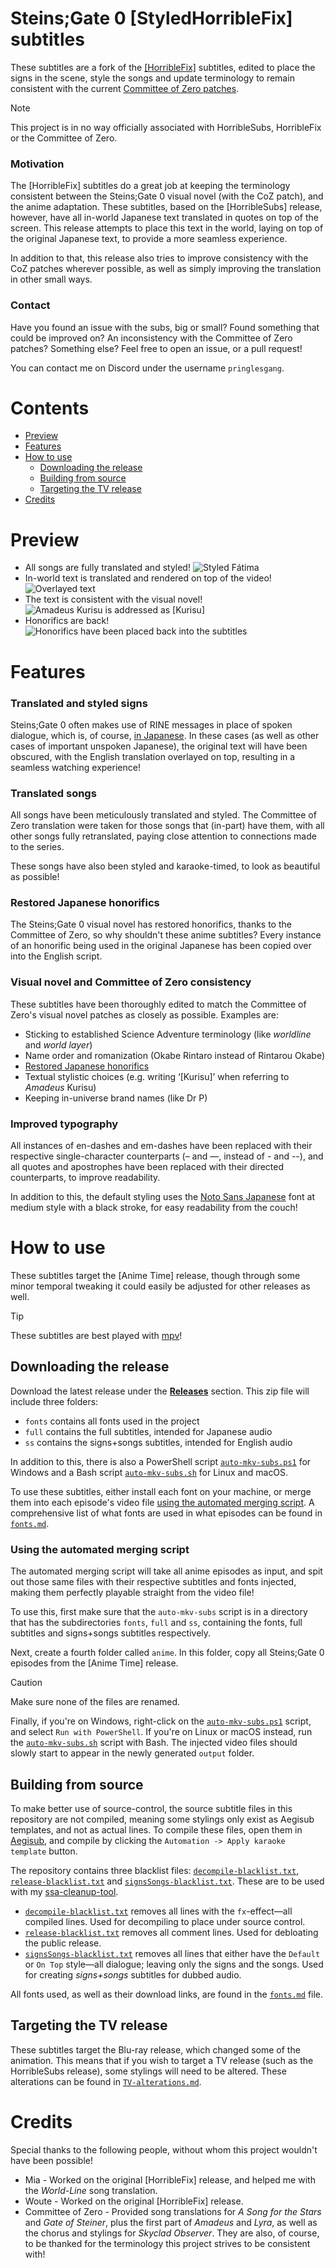 # Steins;Gate 0 [StyledHorribleFix] subtitles
These subtitles are a fork of the [[HorribleFix]](https://bitbucket.org/Woote/horriblefix) subtitles, edited to place the signs in the scene, style the songs and update terminology to remain consistent with the current [Committee of Zero patches](http://sonome.dareno.me/projects/sg0-steam.html).

> [!Note]
> This project is in no way officially associated with HorribleSubs, HorribleFix or the Committee of Zero.

### Motivation
The [HorribleFix] subtitles do a great job at keeping the terminology consistent between the Steins;Gate 0 visual novel (with the CoZ patch), and the anime adaptation. These subtitles, based on the [HorribleSubs] release, however, have all in-world Japanese text translated in quotes on top of the screen. This release attempts to place this text in the world, laying on top of the original Japanese text, to provide a more seamless experience.

In addition to that, this release also tries to improve consistency with the CoZ patches wherever possible, as well as simply improving the translation in other small ways.

### Contact
Have you found an issue with the subs, big or small? Found something that could be improved on? An inconsistency with the Committee of Zero patches? Something else? Feel free to open an issue, or a pull request!

You can contact me on Discord under the username `pringlesgang`.

# Contents
- [Preview](#preview)
- [Features](#features)
- [How to use](#how-to-use)
    - [Downloading the release](#downloading-the-release)
    - [Building from source](#building-from-source)
    - [Targeting the TV release](#targeting-the-tv-release)
- [Credits](#credits)

# Preview
- All songs are fully translated and styled!
![Styled Fátima](./preview/songs.png "Styled Fátima")
- In-world text is translated and rendered on top of the video!
![Overlayed text](./preview/signs.png "Read it as if it were made for an English audience!")
- The text is consistent with the visual novel!
![Amadeus Kurisu is addressed as [Kurisu]](./preview/vn.png "In the visual novel, Amadeus Kurisu is always addressed as ‘[Kurisu].’")
- Honorifics are back!
![Honorifics have been placed back into the subtitles](./preview/honorifics.png "Daru also calls Mayuri ‘Mayu-shi’ :D")

# Features
### Translated and styled signs
Steins;Gate 0 often makes use of RINE messages in place of spoken dialogue, which is, of course, [in Japanese](https://youtu.be/5emC3_P-i7o). In these cases (as well as other cases of important unspoken Japanese), the original text will have been obscured, with the English translation overlayed on top, resulting in a seamless watching experience!

### Translated songs
All songs have been meticulously translated and styled. The Committee of Zero translation were taken for those songs that (in-part) have them, with all other songs fully retranslated, paying close attention to connections made to the series.

These songs have also been styled and karaoke-timed, to look as beautiful as possible!

### Restored Japanese honorifics
The Steins;Gate 0 visual novel has restored honorifics, thanks to the Committee of Zero, so why shouldn't these anime subtitles? Every instance of an honorific being used in the original Japanese has been copied over into the English script.

### Visual novel and Committee of Zero consistency
These subtitles have been thoroughly edited to match the Committee of Zero's visual novel patches as closely as possible. Examples are:
- Sticking to established Science Adventure terminology (like *worldline* and *world layer*)
- Name order and romanization (Okabe Rintaro instead of Rintarou Okabe)
- [Restored Japanese honorifics](#restored-japanese-honorifics)
- Textual stylistic choices (e.g. writing ‘[Kurisu]’ when referring to *Amadeus* Kurisu)
- Keeping in-universe brand names (like Dr P)

### Improved typography
All instances of en-dashes and em-dashes have been replaced with their respective single-character counterparts (– and —, instead of - and --), and all quotes and apostrophes have been replaced with their directed counterparts, to improve readability.

In addition to this, the default styling uses the [Noto Sans Japanese](https://fonts.google.com/noto/specimen/Noto+Sans+JP) font at medium style with a black stroke, for easy readability from the couch!

# How to use
These subtitles target the [Anime Time] release, though through some minor temporal tweaking it could easily be adjusted for other releases as well.

> [!TIP]
> These subtitles are best played with [mpv](https://mpv.io)!

## Downloading the release
Download the latest release under the [**Releases**](https://github.com/PringlesGang/SG0-HorribleStyledFix/releases) section. This zip file will include three folders:
- `fonts` contains all fonts used in the project
- `full` contains the full subtitles, intended for Japanese audio
- `ss` contains the signs+songs subtitles, intended for English audio

In addition to this, there is also a PowerShell script [`auto-mkv-subs.ps1`](./auto-mkv-subs.ps1) for Windows and a Bash script [`auto-mkv-subs.sh`](./auto-mkv-subs.sh) for Linux and macOS.

To use these subtitles, either install each font on your machine, or merge them into each episode's video file [using the automated merging script](#using-the-automated-merging-script).
A comprehensive list of what fonts are used in what episodes can be found in [`fonts.md`](./fonts.md).

### Using the automated merging script
The automated merging script will take all anime episodes as input, and spit out those same files with their respective subtitles and fonts injected, making them perfectly playable straight from the video file!

To use this, first make sure that the `auto-mkv-subs` script is in a directory that has the subdirectories `fonts`, `full` and `ss`, containing the fonts, full subtitles and signs+songs subtitles respectively.

Next, create a fourth folder called `anime`. In this folder, copy all Steins;Gate 0 episodes from the [Anime Time] release.

> [!CAUTION]
> Make sure none of the files are renamed.

Finally, if you're on Windows, right-click on the [`auto-mkv-subs.ps1`](./auto-mkv-subs.ps1) script, and select `Run with PowerShell`. If you're on Linux or macOS instead, run the [`auto-mkv-subs.sh`](./auto-mkv-subs.sh) script with Bash. The injected video files should slowly start to appear in the newly generated `output` folder.

## Building from source
To make better use of source-control, the source subtitle files in this repository are not compiled, meaning some stylings only exist as Aegisub templates, and not as actual lines. To compile these files, open them in [Aegisub](https://aegisub.org/), and compile by clicking the `Automation -> Apply karaoke template` button.

The repository contains three blacklist files: [`decompile-blacklist.txt`](./ssa-cleanup-filters/decompile-blacklist.txt), [`release-blacklist.txt`](./ssa-cleanup-filters/release-blacklist.txt) and [`signsSongs-blacklist.txt`](./ssa-cleanup-filters/signsSongs-blacklist.txt). These are to be used with my [ssa-cleanup-tool](https://github.com/PringlesGang/ssa-cleanup-tool).
- [`decompile-blacklist.txt`](./ssa-cleanup-filters/decompile-blacklist.txt) removes all lines with the `fx`-effect—all compiled lines. Used for decompiling to place under source control.
- [`release-blacklist.txt`](./ssa-cleanup-filters/release-blacklist.txt) removes all comment lines. Used for debloating the public release.
- [`signsSongs-blacklist.txt`](./ssa-cleanup-filters/signsSongs-blacklist.txt) removes all lines that either have the `Default` or `On Top` style—all dialogue; leaving only the signs and the songs. Used for creating _signs+songs_ subtitles for dubbed audio.

All fonts used, as well as their download links, are found in the [`fonts.md`](./fonts.md) file.

## Targeting the TV release
These subtitles target the Blu-ray release, which changed some of the animation. This means that if you wish to target a TV release (such as the HorribleSubs release), some stylings will need to be altered. These alterations can be found in [`TV-alterations.md`](./TV-alterations.md).

# Credits
Special thanks to the following people, without whom this project wouldn't have been possible!

- Mia - Worked on the original [HorribleFix] release, and helped me with the *World-Line* song translation.
- Woute - Worked on the original [HorribleFix] release.
- Committee of Zero - Provided song translations for *A Song for the Stars* and *Gate of Steiner*, plus the first part of *Amadeus* and *Lyra*, as well as the chorus and stylings for *Skyclad Observer*. They are also, of course, to be thanked for the terminology this project strives to be consistent with!
